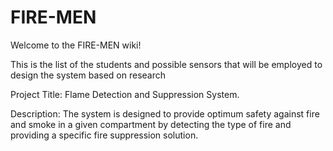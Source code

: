 # FIRE-MEN
Welcome to the FIRE-MEN wiki!

This is the list of the students and possible sensors that will be employed to design the system based on research

Project Title: Flame Detection and Suppression System.

Description: The system is designed to provide optimum safety against fire and smoke in a given compartment by detecting the type of fire and providing a specific fire suppression solution.
